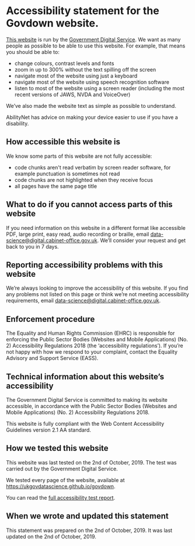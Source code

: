 # Accessibility statement for the Govdown website.

[This website](./index.Rmd) is run by the [Government Digital
Service](https://www.gov.uk/government/organisations/government-digital-service).
We want as many people as possible to be able to use this website. For example,
that means you should be able to:

* change colours, contrast levels and fonts
* zoom in up to 300% without the text spilling off the screen
* navigate most of the website using just a keyboard
* navigate most of the website using speech recognition software
* listen to most of the website using a screen reader (including the most recent
    versions of JAWS, NVDA and VoiceOver)

We’ve also made the website text as simple as possible to understand.

AbilityNet has advice on making your device easier to use if you have a
disability.

## How accessible this website is

We know some parts of this website are not fully accessible:

* code chunks aren't read verbatim by screen reader software, for example
    punctuation is sometimes not read
* code chunks are not highlighted when they receive focus
* all pages have the same page title

## What to do if you cannot access parts of this website

If you need information on this website in a different format like accessible
PDF, large print, easy read, audio recording or braille, email
data-science@digital.cabinet-office.gov.uk.  We’ll consider your request and get
back to you in 7 days.

## Reporting accessibility problems with this website

We’re always looking to improve the accessibility of this website. If you find
any problems not listed on this page or think we’re not meeting accessibility
requirements, email data-science@digital.cabinet-office.gov.uk.

## Enforcement procedure

The Equality and Human Rights Commission (EHRC) is responsible for enforcing the
Public Sector Bodies (Websites and Mobile Applications) (No. 2) Accessibility
Regulations 2018 (the ‘accessibility regulations’). If you’re not happy with how
we respond to your complaint, contact the Equality Advisory and Support Service
(EASS).

## Technical information about this website’s accessibility

The Government Digital Service is committed to making its website accessible, in
accordance with the Public Sector Bodies (Websites and Mobile Applications) (No.
2) Accessibility Regulations 2018.

This website is fully compliant with the Web Content Accessibility Guidelines version 2.1 AA standard.

## How we tested this website

This website was last tested on the 2nd of October, 2019. The test was carried out by the Government Digital Service.

We tested every page of the website, available at
https://ukgovdatascience.github.io/govdown.

You can read the [full accessibility test
report](https://github.com/ukgovdatascience/govdown/issues/11).


## When we wrote and updated this statement

This statement was prepared on the 2nd of October, 2019. It was last updated on the 2nd of October, 2019.

